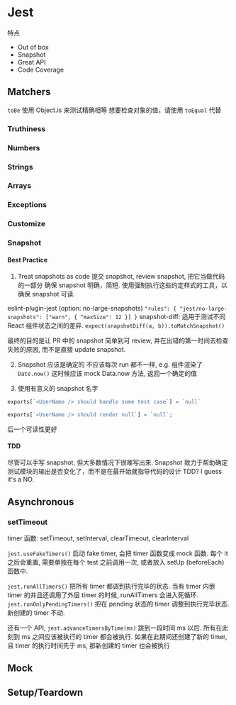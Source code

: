 # Jest

特点
- Out of box
- Snapshot
- Great API
- Code Coverage

## Matchers

`toBe` 使用 Object.is 来测试精确相等
想要检查对象的值，请使用 `toEqual` 代替

### Truthiness
### Numbers
### Strings
### Arrays
### Exceptions
### Customize

### Snapshot

#### Best Practice

1. Treat snapshots as code
提交 snapshot, review snapshot, 把它当做代码的一部分
确保 snapshot 明确，简短. 使用强制执行这些约定样式的工具，以确保 snapshot 可读.

eslint-plugin-jest (option: no-large-snapshots) `"rules": { "jest/no-large-snapshots": ["warn", { "maxSize": 12 }] }`
snapshot-diff: 适用于测试不同 React 组件状态之间的差异. `expect(snapshotDiff(a, b)).toMatchSnapshot()`

最终的目的是让 PR 中的 snapshot 简单到可 review,
并在出错的第一时间去检查失败的原因, 而不是直接 update snapshot.

2. Snapshot 应该是确定的
不应该每次 run 都不一样, e.g. 组件渲染了 `Date.now()`
这时候应该 mock Data.now 方法, 返回一个确定的值


3. 使用有意义的 snapshot 名字
```js
exports[`<UserName /> should handle some test case`] = `null`

exports[`<UserName /> should render null`] = `null`;
```
后一个可读性更好

#### TDD
尽管可以手写 snapshot, 但大多数情况下很难写出来.
Snapshot 致力于帮助确定测试模块的输出是否变化了，而不是在最开始就指导代码的设计
TDD? I guess it's a NO.

## Asynchronous
### setTimeout

timer 函数: setTimeout, setInterval, clearTimeout, clearInterval

`jest.useFakeTimers()` 启动 fake timer, 会把 timer 函数变成 mock 函数.
每个 it 之后会重置, 需要单独在每个 test 之前调用一次, 或者放入 setUp (beforeEach) 函数中. 

`jest.runAllTimers()` 把所有 timer 都调到执行完毕的状态.
当有 timer 内嵌 timer 的并且还调用了外层 timer 的时候, runAllTimers 会进入死循环.
`jest.runOnlyPendingTimers()` 把在 pending 状态的 timer 调整到执行完毕状态. 新创建的 timer 不动.

还有一个 API, `jest.advanceTimersByTime(ms)` 跳到一段时间 ms 以后.
所有在此刻到 ms 之间应该被执行的 timer 都会被执行.
如果在此期间还创建了新的 timer, 且 timer 的执行时间先于 ms, 那新创建的 timer 也会被执行

## Mock

## Setup/Teardown
